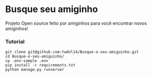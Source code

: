 # Busque seu amiginho

Projeto Open source feito por amiginhos para 
você encontrar novos amiginhos!

### Tutorial
```
git clone git@github.com:twdnl14/Busque-o-seu-amiguinho.git
cd Busque-o-seu-amiguinho/
cp .env-sample .env
pip install -r requirements.txt
python manage.py runserver
```